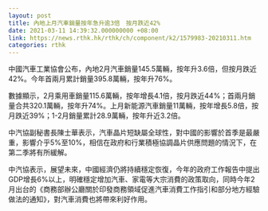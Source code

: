 ```yaml
---
layout: post
title: 內地上月汽車銷量按年急升逾3倍　按月跌近42%
date: 2021-03-11 14:39:32.000000000 +08:00
link: https://news.rthk.hk/rthk/ch/component/k2/1579983-20210311.htm
categories: rthk
---
```


中國汽車工業協會公布，內地2月汽車銷量145.5萬輛，按年升3.6倍，但按月跌近42%。今年首兩月累計銷量395.8萬輛，按年升76%。

數據顯示，2月乘用車銷量115.6萬輛，按年增長4.1倍，按月跌近44%；首兩月銷量合共320.1萬輛，按年升74%。上月新能源汽車銷量11萬輛，按年增長5.8倍，按月跌近39%；1-2月銷量累計28.9萬輛，按年升近3.2倍。

中汽協副秘書長陳士華表示，汽車晶片短缺屬全球性，對中國的影響於首季是最嚴重，影響介乎5%至10%，相信在政府和行業積極協調晶片供應問題的情況下，在第二季將有所緩解。

中汽協表示，展望未來，中國經濟仍將持續穩定恢復，今年的政府工作報告中提出GDP增長6%以上，明確穩定增加汽車、家電等大宗消費的政策取向，同時今年2月出台的《商務部辦公廳關於印發商務領域促進汽車消費工作指引和部分地方經驗做法的通知》，對汽車消費也將帶來利好作用。
